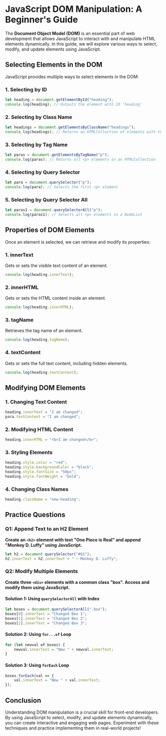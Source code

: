 # JavaScript DOM Manipulation: A Beginner's Guide

The **Document Object Model (DOM)** is an essential part of web development that allows JavaScript to interact with and manipulate HTML elements dynamically. In this guide, we will explore various ways to select, modify, and update elements using JavaScript.

## Selecting Elements in the DOM

JavaScript provides multiple ways to select elements in the DOM:

### 1. Selecting by ID
```javascript
let heading = document.getElementById("heading");
console.log(heading); // Outputs the element with ID 'heading'
```

### 2. Selecting by Class Name
```javascript
let headings = document.getElementsByClassName("headings");
console.log(headings); // Returns an HTMLCollection of elements with the class 'headings'
```

### 3. Selecting by Tag Name
```javascript
let paras = document.getElementsByTagName("p");
console.log(paras); // Returns all <p> elements in an HTMLCollection
```

### 4. Selecting by Query Selector
```javascript
let para = document.querySelector("p");
console.log(para); // Selects the first <p> element
```

### 5. Selecting by Query Selector All
```javascript
let paras1 = document.querySelectorAll("p");
console.log(paras1); // Selects all <p> elements in a NodeList
```

## Properties of DOM Elements
Once an element is selected, we can retrieve and modify its properties:

### 1. innerText
Gets or sets the visible text content of an element.
```javascript
console.log(heading.innerText);
```

### 2. innerHTML
Gets or sets the HTML content inside an element.
```javascript
console.log(heading.innerHTML);
```

### 3. tagName
Retrieves the tag name of an element.
```javascript
console.log(heading.tagName);
```

### 4. textContent
Gets or sets the full text content, including hidden elements.
```javascript
console.log(heading.textContent);
```

## Modifying DOM Elements

### 1. Changing Text Content
```javascript
heading.innerText = "I am changed";
para.textContent = "I am changed";
```

### 2. Modifying HTML Content
```javascript
heading.innerHTML = "<b>I am changed</b>";
```

### 3. Styling Elements
```javascript
heading.style.color = "red";
heading.style.backgroundColor = "black";
heading.style.fontSize = "50px";
heading.style.fontWeight = "bold";
```

### 4. Changing Class Names
```javascript
heading.className = "new-heading";
```

## Practice Questions

### Q1: Append Text to an H2 Element
**Create an `<h2>` element with text "One Piece is Real" and append "Monkey D. Luffy" using JavaScript.**
```javascript
let h2 = document.querySelector("#Q1");
h2.innerText = h2.innerText + " ~ Monkey D. Luffy";
```

### Q2: Modify Multiple Elements
**Create three `<div>` elements with a common class "box". Access and modify them using JavaScript.**

#### Solution 1: Using `querySelectorAll` with Index
```javascript
let boxes = document.querySelectorAll(".box");
boxes[0].innerText = "Changed Box 1";
boxes[1].innerText = "Changed Box 2";
boxes[2].innerText = "Changed Box 3";
```

#### Solution 2: Using `for...of` Loop
```javascript
for (let newval of boxes) {
    newval.innerText = "New " + newval.innerText;
}
```

#### Solution 3: Using `forEach` Loop
```javascript
boxes.forEach(val => {
    val.innerText = "New " + val.innerText;
});
```

## Conclusion
Understanding DOM manipulation is a crucial skill for front-end developers. By using JavaScript to select, modify, and update elements dynamically, you can create interactive and engaging web pages. Experiment with these techniques and practice implementing them in real-world projects!

